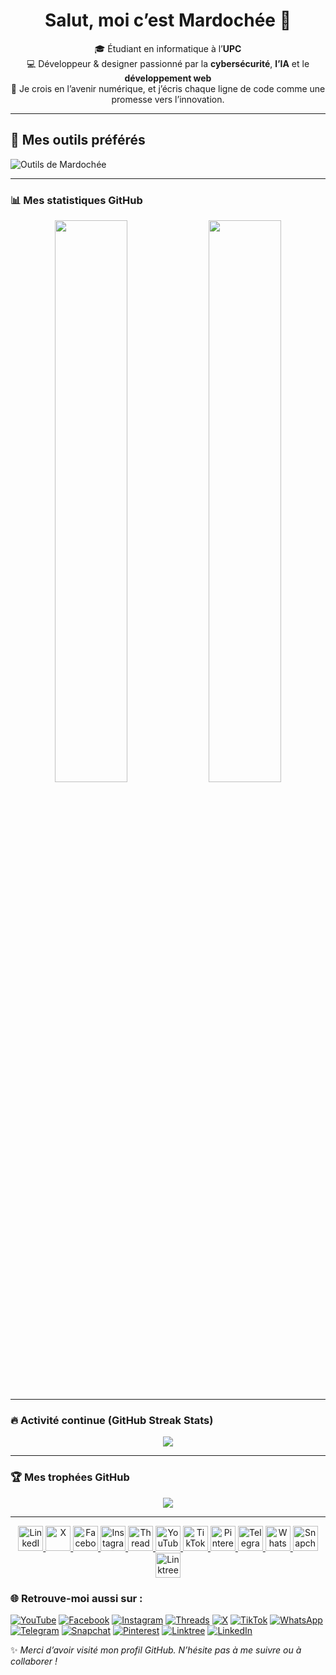 <h1 align="center">Salut, moi c’est Mardochée 👋</h1>

<p align="center">
🎓 Étudiant en informatique à l’<strong>UPC</strong> <br>
💻 Développeur & designer passionné par la <strong>cybersécurité</strong>, <strong>l’IA</strong> et le <strong>développement web</strong><br>
🚀 Je crois en l’avenir numérique, et j’écris chaque ligne de code comme une promesse vers l’innovation.
</p>

---

## 🧰 Mes outils préférés
<img src="https://skillicons.dev/icons?i=python,c,html,css,js,figma,git,vscode,linux" alt="Outils de Mardochée" />

---


### 📊 Mes statistiques GitHub

<p align="center">
  <!-- Stats classiques -->
  <img width="48%" src="https://github-readme-stats.vercel.app/api?username=Mardochee-Kanushipi&show_icons=true&theme=radical&hide_border=true" />

  <!-- Langages les plus utilisés -->
  <img width="48%" src="https://github-readme-stats.vercel.app/api/top-langs/?username=Mardochee-Kanushipi&layout=compact&theme=radical&hide_border=true" />
</p>

---

### 🔥 Activité continue (GitHub Streak Stats)

<p align="center">
  <img src="https://github-readme-streak-stats.herokuapp.com/?user=Mardochee-Kanushipi&theme=radical&hide_border=true" />
</p>

---

### 🏆 Mes trophées GitHub

<p align="center">
  <img src="https://github-profile-trophy.vercel.app/?username=Mardochee-Kanushipi&theme=darkhub&margin-w=15&no-frame=true&no-bg=true" />
</p>

---

<p align="center">  
  <a href="https://linkedin.com/in/mardochee-kanushipi">
    <img src="https://img.icons8.com/color/48/linkedin.png" width="40px" alt="LinkedIn"/>
  </a>
  <a href="https://x.com/mardochee_X">
    <img src="https://img.icons8.com/ios-filled/50/000000/twitterx--v1.png" width="40px" alt="X"/>
  </a>
  <a href="https://facebook.com">
    <img src="https://img.icons8.com/color/48/facebook-new.png" width="40px" alt="Facebook"/>
  </a>
  <a href="https://instagram.com/mardochee_kanushipi">
    <img src="https://img.icons8.com/fluency/48/instagram-new.png" width="40px" alt="Instagram"/>
  </a>
  <a href="https://www.threads.net/@mardochee_kanushipi">
    <img src="https://img.icons8.com/ios-filled/50/000000/threads.png" width="40px" alt="Threads"/>
  </a>
  <a href="https://youtube.com/@mardochee_kanushipi">
    <img src="https://img.icons8.com/color/48/youtube-play.png" width="40px" alt="YouTube"/>
  </a>
  <a href="https://tiktok.com/@mardochee_kanushipi">
    <img src="https://img.icons8.com/color/48/tiktok--v1.png" width="40px" alt="TikTok"/>
  </a>
  <a href="https://pin.it/5AXX1zpcg">
    <img src="https://img.icons8.com/color/48/pinterest--v1.png" width="40px" alt="Pinterest"/>
  </a>
  <a href="https://t.me/mardochee_kanushipi">
    <img src="https://img.icons8.com/color/48/telegram-app--v1.png" width="40px" alt="Telegram"/>
  </a>
  <a href="https://wa.me/243893630482">
    <img src="https://img.icons8.com/color/48/whatsapp--v1.png" width="40px" alt="WhatsApp"/>
  </a>
  <a href="https://www.snapchat.com/add/snap_mardochee">
    <img src="https://img.icons8.com/color/48/snapchat--v1.png" width="40px" alt="Snapchat"/>
  </a>
  <a href="https://linktr.ee/mardocheekanushipi">
    <img src="https://img.icons8.com/external-tal-revivo-color-tal-revivo/48/external-linktree-a-link-in-bio-tool-that-connects-all-of-your-content-logo-color-tal-revivo.png" width="40px" alt="Linktree"/>
  </a>
</p>



### 🌐 Retrouve-moi aussi sur :

[![YouTube](https://img.shields.io/badge/YouTube-%23FF0000.svg?&style=for-the-badge&logo=youtube&logoColor=white)](https://youtube.com/@mardochee_kanushipi)
[![Facebook](https://img.shields.io/badge/Facebook-1877F2.svg?&style=for-the-badge&logo=facebook&logoColor=white)](https://www.facebook.com/share/1BnUmcyxck/)
[![Instagram](https://img.shields.io/badge/Instagram-%23E4405F.svg?&style=for-the-badge&logo=instagram&logoColor=white)](https://www.instagram.com/mardochee_kanushipi?igsh=MWxxMm9rdHkwZ2JrYQ==)
[![Threads](https://img.shields.io/badge/Threads-000000.svg?&style=for-the-badge&logo=threads&logoColor=white)](https://www.threads.net/@mardochee_kanushipi)
[![X](https://img.shields.io/badge/X-%2318171A.svg?&style=for-the-badge&logo=x&logoColor=white)](https://x.com/mardochee_X)
[![TikTok](https://img.shields.io/badge/TikTok-010101.svg?&style=for-the-badge&logo=tiktok&logoColor=white)](https://www.tiktok.com/@mardochee_kanushipi)
[![WhatsApp](https://img.shields.io/badge/WhatsApp-25D366.svg?&style=for-the-badge&logo=whatsapp&logoColor=white)](https://wa.me/243893630482)
[![Telegram](https://img.shields.io/badge/Telegram-2CA5E0?style=for-the-badge&logo=telegram&logoColor=white)](https://t.me/mardochee_kanushipi)
[![Snapchat](https://img.shields.io/badge/Snapchat-FFFC00.svg?&style=for-the-badge&logo=snapchat&logoColor=black)](https://www.snapchat.com/add/snap_mardochee?share_id=92DAK7uCn6U&locale=fr-FR)
[![Pinterest](https://img.shields.io/badge/Pinterest-BD081C.svg?&style=for-the-badge&logo=pinterest&logoColor=white)](https://pin.it/5AXX1zpcg)
[![Linktree](https://img.shields.io/badge/Linktree-39E09B?style=for-the-badge&logo=linktree&logoColor=white)](https://linktr.ee/mardocheekanushipi)
[![LinkedIn](https://img.shields.io/badge/LinkedIn-%230077B5.svg?&style=for-the-badge&logo=linkedin&logoColor=white)](https://www.linkedin.com/in/mardoch%C3%A9e-kanushipi-54a9b6235?utm_source=share&utm_campaign=share_via&utm_content=profile&utm_medium=android_app)



   ✨ *Merci d’avoir visité mon profil GitHub. N’hésite pas à me suivre ou à collaborer !*
